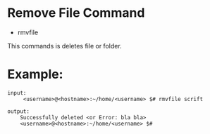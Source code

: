 # Remove File Command 

* rmvfile

This commands is deletes file or folder.

# Example:
```
input:
     <username>@<hostname>:~/home/<username> $# rmvfile scrift

output:
    Successfully deleted <or Error: bla bla>
    <username>@<hostname>:~/home/<username> $#
```
